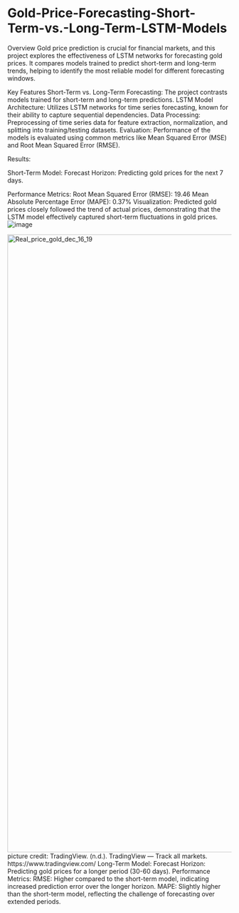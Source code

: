 # Gold-Price-Forecasting-Short-Term-vs.-Long-Term-LSTM-Models


Overview
Gold price prediction is crucial for financial markets, and this project explores the effectiveness of LSTM networks for forecasting gold prices. It compares models trained to predict short-term and long-term trends, helping to identify the most reliable model for different forecasting windows.

Key Features
Short-Term vs. Long-Term Forecasting: The project contrasts models trained for short-term and long-term predictions.
LSTM Model Architecture: Utilizes LSTM networks for time series forecasting, known for their ability to capture sequential dependencies.
Data Processing: Preprocessing of time series data for feature extraction, normalization, and splitting into training/testing datasets.
Evaluation: Performance of the models is evaluated using common metrics like Mean Squared Error (MSE) and Root Mean Squared Error (RMSE).

Results:

Short-Term Model:
Forecast Horizon: Predicting gold prices for the next 7 days.

Performance Metrics:
Root Mean Squared Error (RMSE): 19.46
Mean Absolute Percentage Error (MAPE): 0.37%
Visualization: Predicted gold prices closely followed the trend of actual prices, demonstrating that the LSTM model effectively captured short-term fluctuations in gold prices.
![image](https://github.com/user-attachments/assets/45af85de-e925-422c-8bc3-6be60601ab93)

<img width="1387" alt="Real_price_gold_dec_16_19" src="https://github.com/user-attachments/assets/e0058a27-366b-4cd6-8021-d89c9badf6f2" />
picture credit: TradingView. (n.d.). TradingView — Track all markets. https://www.tradingview.com/
Long-Term Model:
Forecast Horizon: Predicting gold prices for a longer period (30-60 days).
Performance Metrics:
RMSE: Higher compared to the short-term model, indicating increased prediction error over the longer horizon.
MAPE: Slightly higher than the short-term model, reflecting the challenge of forecasting over extended periods.
